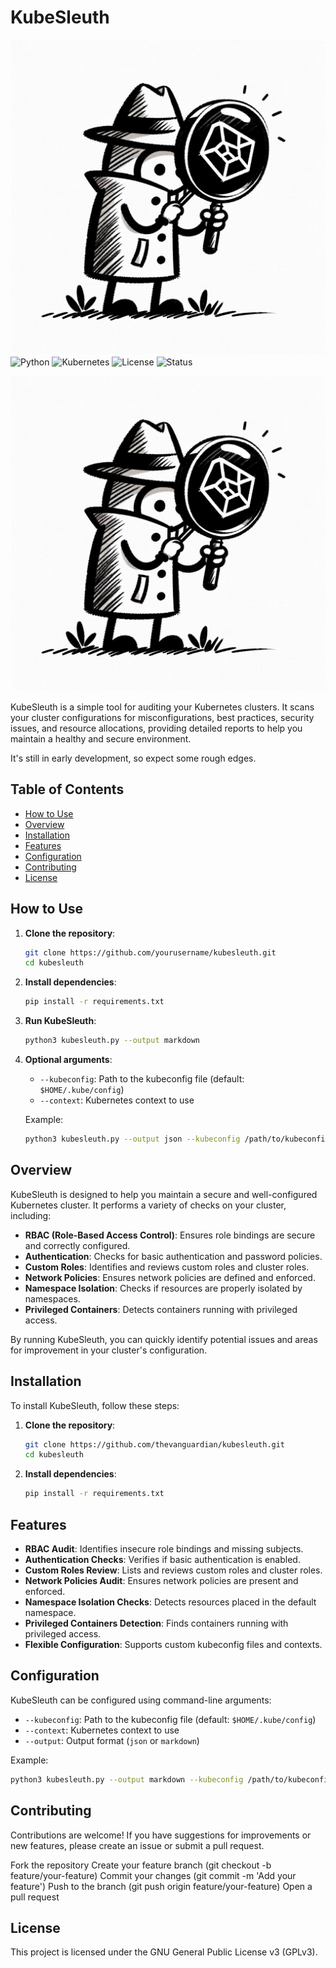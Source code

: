 # KubeSleuth
![KubeSleuth](kube-sleuth.png)
![Python](https://img.shields.io/badge/python-3.8%2B-blue)
![Kubernetes](https://img.shields.io/badge/Kubernetes-1.18%2B-blue)
![License](https://img.shields.io/badge/license-GPL%20v3-blue)
![Status](https://img.shields.io/badge/status-active-brightgreen)

![KubeSleuth](kube-sleuth.png)


KubeSleuth is a simple tool for auditing your Kubernetes clusters. It scans your cluster configurations for misconfigurations, best practices, security issues, and resource allocations, providing detailed reports to help you maintain a healthy and secure environment.

It's still in early development, so expect some rough edges.

## Table of Contents

- [How to Use](#how-to-use)
- [Overview](#overview)
- [Installation](#installation)
- [Features](#features)
- [Configuration](#configuration)
- [Contributing](#contributing)
- [License](#license)

## How to Use

1. **Clone the repository**:
    ```bash
    git clone https://github.com/yourusername/kubesleuth.git
    cd kubesleuth
    ```

2. **Install dependencies**:
    ```bash
    pip install -r requirements.txt
    ```

3. **Run KubeSleuth**:
    ```bash
    python3 kubesleuth.py --output markdown
    ```

4. **Optional arguments**:
    - `--kubeconfig`: Path to the kubeconfig file (default: `$HOME/.kube/config`)
    - `--context`: Kubernetes context to use

    Example:
    ```bash
    python3 kubesleuth.py --output json --kubeconfig /path/to/kubeconfig --context my-context
    ```

## Overview

KubeSleuth is designed to help you maintain a secure and well-configured Kubernetes cluster. It performs a variety of checks on your cluster, including:

- **RBAC (Role-Based Access Control)**: Ensures role bindings are secure and correctly configured.
- **Authentication**: Checks for basic authentication and password policies.
- **Custom Roles**: Identifies and reviews custom roles and cluster roles.
- **Network Policies**: Ensures network policies are defined and enforced.
- **Namespace Isolation**: Checks if resources are properly isolated by namespaces.
- **Privileged Containers**: Detects containers running with privileged access.

By running KubeSleuth, you can quickly identify potential issues and areas for improvement in your cluster's configuration.

## Installation

To install KubeSleuth, follow these steps:

1. **Clone the repository**:
    ```bash
    git clone https://github.com/thevanguardian/kubesleuth.git
    cd kubesleuth
    ```

2. **Install dependencies**:
    ```bash
    pip install -r requirements.txt
    ```

## Features

- **RBAC Audit**: Identifies insecure role bindings and missing subjects.
- **Authentication Checks**: Verifies if basic authentication is enabled.
- **Custom Roles Review**: Lists and reviews custom roles and cluster roles.
- **Network Policies Audit**: Ensures network policies are present and enforced.
- **Namespace Isolation Checks**: Detects resources placed in the default namespace.
- **Privileged Containers Detection**: Finds containers running with privileged access.
- **Flexible Configuration**: Supports custom kubeconfig files and contexts.

## Configuration

KubeSleuth can be configured using command-line arguments:

- `--kubeconfig`: Path to the kubeconfig file (default: `$HOME/.kube/config`)
- `--context`: Kubernetes context to use
- `--output`: Output format (`json` or `markdown`)

Example:
```bash
python3 kubesleuth.py --output markdown --kubeconfig /path/to/kubeconfig --context my-context
```
## Contributing
Contributions are welcome! If you have suggestions for improvements or new features, please create an issue or submit a pull request.

Fork the repository
Create your feature branch (git checkout -b feature/your-feature)
Commit your changes (git commit -m 'Add your feature')
Push to the branch (git push origin feature/your-feature)
Open a pull request

## License
This project is licensed under the GNU General Public License v3 (GPLv3).